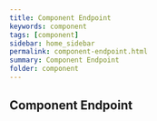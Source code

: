 ```yaml
---
title: Component Endpoint 
keywords: component
tags: [component]
sidebar: home_sidebar
permalink: component-endpoint.html
summary: Component Endpoint
folder: component
---
```


## Component Endpoint